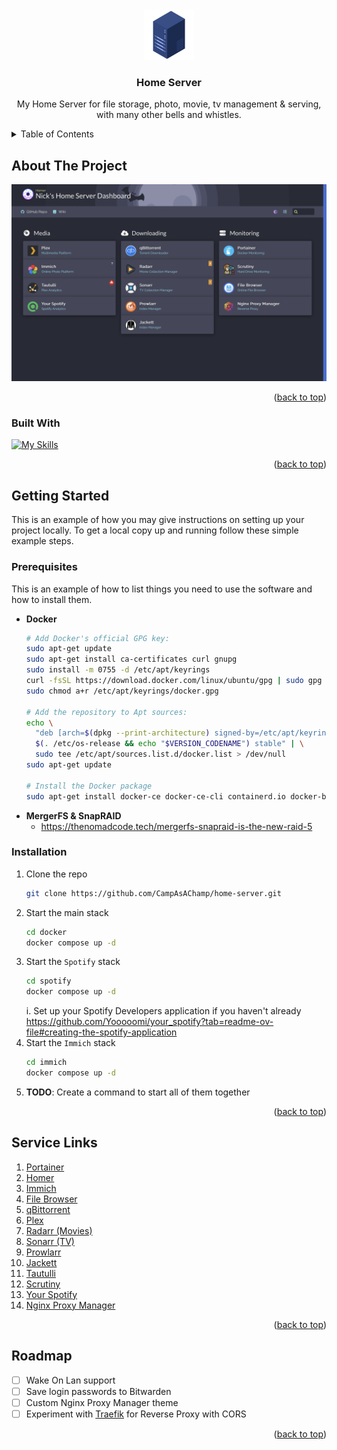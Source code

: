 <div id="top"></div>

<!-- PROJECT LOGO -->
<br />
<div align="center">
  <a href="https://github.com/CampAsAChamp/home-server">
    <img src="imgs/server-512.webp" alt="Logo" width="80" height="80">
  </a>

<h3 align="center">Home Server</h3>

  <p align="center">
    My Home Server for file storage, photo, movie, tv management & serving, with many other bells and whistles.
    <br />
  </p>
</div>


<!-- TABLE OF CONTENTS -->
<details>
  <summary>Table of Contents</summary>
  <ol>
    <li>
      <a href="#about-the-project">About The Project</a>
      <ul>
        <li><a href="#built-with">Built With</a></li>
      </ul>
    </li>
    <li>
      <a href="#getting-started">Getting Started</a>
      <ul>
        <li><a href="#prerequisites">Prerequisites</a></li>
        <li><a href="#installation">Installation</a></li>
      </ul>
    </li>
    <li><a href="#service-links">Service Links</a></li>
    <li><a href="#roadmap">Roadmap</a></li>
  </ol>
</details>


<!-- ABOUT THE PROJECT -->
## About The Project

[![Product Name Screen Shot][product-screenshot]](https://example.com)

<p align="right">(<a href="#top">back to top</a>)</p>


### Built With

[![My Skills](https://skillicons.dev/icons?i=ubuntu,linux,docker,nginx,mongodb,postgres,redis,cloudflare)](https://skillicons.dev)

<p align="right">(<a href="#top">back to top</a>)</p>


<!-- GETTING STARTED -->
## Getting Started

This is an example of how you may give instructions on setting up your project locally.
To get a local copy up and running follow these simple example steps.

### Prerequisites

This is an example of how to list things you need to use the software and how to install them.
- **Docker**
  ```sh
  # Add Docker's official GPG key:
  sudo apt-get update
  sudo apt-get install ca-certificates curl gnupg
  sudo install -m 0755 -d /etc/apt/keyrings
  curl -fsSL https://download.docker.com/linux/ubuntu/gpg | sudo gpg --dearmor -o /etc/apt/keyrings/docker.gpg
  sudo chmod a+r /etc/apt/keyrings/docker.gpg

  # Add the repository to Apt sources:
  echo \
    "deb [arch=$(dpkg --print-architecture) signed-by=/etc/apt/keyrings/docker.gpg] https://download.docker.com/linux/ubuntu \
    $(. /etc/os-release && echo "$VERSION_CODENAME") stable" | \
    sudo tee /etc/apt/sources.list.d/docker.list > /dev/null
  sudo apt-get update

  # Install the Docker package
  sudo apt-get install docker-ce docker-ce-cli containerd.io docker-buildx-plugin docker-compose-plugin
  ```
- **MergerFS & SnapRAID**
  - https://thenomadcode.tech/mergerfs-snapraid-is-the-new-raid-5

### Installation

1. Clone the repo
   ```sh
   git clone https://github.com/CampAsAChamp/home-server.git
   ```
3. Start the main stack
   ```sh
   cd docker
   docker compose up -d
   ```
3. Start the `Spotify` stack
   ```sh
   cd spotify
   docker compose up -d
   ```
    i. Set up your Spotify Developers application if you haven't already https://github.com/Yooooomi/your_spotify?tab=readme-ov-file#creating-the-spotify-application
3. Start the `Immich` stack
   ```sh
   cd immich
   docker compose up -d
   ```
4. **TODO**: Create a command to start all of them together
<p align="right">(<a href="#top">back to top</a>)</p>

<!-- Service Links -->
## Service Links
1. [Portainer](https://192.168.1.118:9443/)
1. [Homer](http://192.168.1.118:8083/)
1. [Immich](http://192.168.1.118:2283/photos)
1. [File Browser](http://192.168.1.118:8082/)
1. [qBittorrent](http://192.168.1.118:8081/)
1. [Plex](http://192.168.1.118:32400/web/index.html#!/)
1. [Radarr (Movies)](http://192.168.1.118:7878/)
1. [Sonarr (TV)](http://192.168.1.118:8989/)
1. [Prowlarr](http://192.168.1.118:9696/)
1. [Jackett](http://192.168.1.118:9117/)
1. [Tautulli](http://192.168.1.118:8181/)
1. [Scrutiny](http://192.168.1.118:8084/)
1. [Your Spotify](http://192.168.1.118:3002/)
1. [Nginx Proxy Manager](http://192.168.1.118:81/)

<p align="right">(<a href="#top">back to top</a>)</p>


<!-- ROADMAP -->
## Roadmap

- [ ] Wake On Lan support
- [ ] Save login passwords to Bitwarden
- [ ] Custom Nginx Proxy Manager theme
- [ ] Experiment with [Traefik](https://traefik.io/traefik/) for Reverse Proxy with CORS

<p align="right">(<a href="#top">back to top</a>)</p>


<!-- MARKDOWN LINKS & ASSETS -->
<!-- https://www.markdownguide.org/basic-syntax/#reference-style-links -->
[product-screenshot]: imgs/screenshot.png
